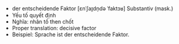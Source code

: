 - der entscheidende Faktor	[ɛnˈʃaɪ̯dn̩də ˈfaktɔʁ]	Substantiv (mask.)
- Yếu tố quyết định
- Nghĩa: nhân tố then chốt
- Proper translation: decisive factor
- Beispiel: Sprache ist der entscheidende Faktor.
